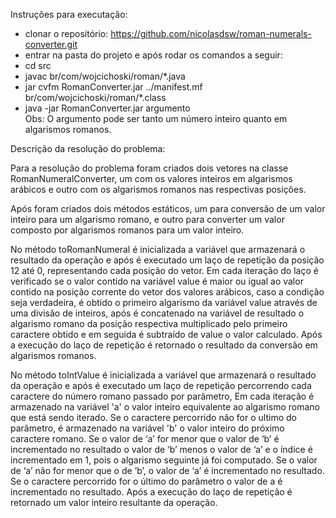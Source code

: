 Instruções para executação:
- clonar o repositório: https://github.com/nicolasdsw/roman-numerals-converter.git
- entrar na pasta do projeto e após rodar os comandos a seguir:
- cd src
- javac br/com/wojcichoski/roman/*.java
- jar cvfm  RomanConverter.jar ../manifest.mf br/com/wojcichoski/roman/*.class
- java -jar RomanConverter.jar argumento  
Obs: O argumento pode ser tanto um número inteiro quanto em algarismos romanos.


Descrição da resolução do problema: 

Para a resolução do problema foram criados dois vetores na classe RomanNumeralConverter, 
um com os valores inteiros em algarismos arábicos e outro com os algarismos romanos nas respectivas posições.

Após foram criados dois métodos estáticos, um para conversão de um valor inteiro para um algarismo romano, 
e outro para converter um valor composto por algarismos romanos para um valor inteiro.

No método toRomanNumeral é inicializada a variável que armazenará o resultado da operação e após é executado um laço de repetição da posição 12 até 0, 
representando cada posição do vetor.
Em cada iteração do laço é verificado se o valor contido na variável value é maior ou igual ao valor contido na posição corrente do vetor dos valores arábicos, 
caso a condição seja verdadeira, é obtido o primeiro algarismo da variável value através de uma divisão de inteiros, 
após é concatenado na variável de resultado o algarismo romano da posição respectiva multiplicado pelo primeiro caractere obtido 
e em seguida é subtraído de value o valor calculado.
Após a execução do laço de repetição é retornado o resultado da conversão em algarismos romanos.

No método toIntValue é inicializada a variável que armazenará o resultado da operação e após é executado um laço de repetição percorrendo cada caractere do número romano passado por parâmetro, 
Em cada iteração é armazenado na variável 'a' o valor inteiro equivalente ao algarismo romano que está sendo iterado. 
Se o caractere percorrido não for o ultimo do parâmetro, é armazenado na variável 'b' o valor inteiro do próximo caractere romano.
Se o valor de ‘a’ for menor que o valor de ‘b’ é incrementado no resultado o valor de ‘b’ menos o valor de ‘a’ e o índice é incrementado em 1, pois o algarismo seguinte já foi computado.
Se o valor de ‘a’ não for menor que o de ‘b’, o valor de ‘a’ é incrementado no resultado.
Se o caractere percorrido for o último do parâmetro o valor de a é incrementado no resultado.
Após a execução do laço de repetição é retornado um valor inteiro resultante da operação.